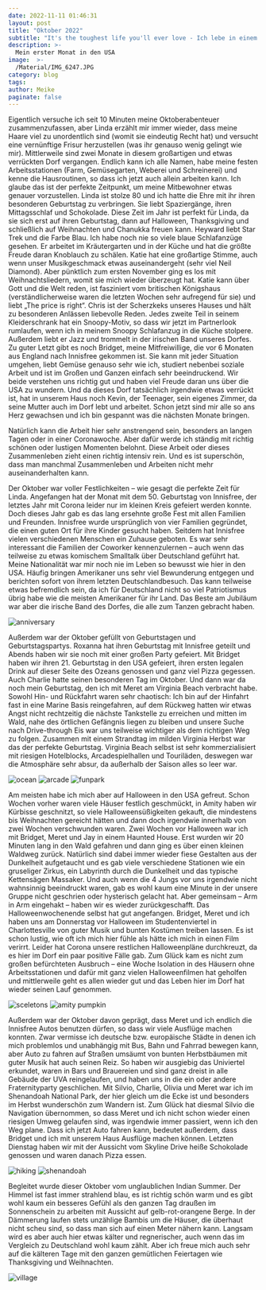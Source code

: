 ```yaml
---
date: 2022-11-11 01:46:31
layout: post
title: "Oktober 2022"
subtitle: "It's the toughest life you'll ever love - Ich lebe in einem wundersamen und wunderbaren Dorf..."
description: >-
  Mein erster Monat in den USA
image:  >-
  /Material/IMG_6247.JPG
category: blog
tags:
author: Meike
paginate: false
---
```

Eigentlich versuche ich seit 10 Minuten meine Oktoberabenteuer zusammenzufassen, aber Linda erzählt mir immer wieder, dass meine Haare viel zu unordentlich sind (womit sie eindeutig Recht hat) und versucht eine vernünftige Frisur herzustellen (was ihr genauso wenig gelingt wie mir). Mittlerweile sind zwei Monate in diesem großartigen und etwas verrückten Dorf vergangen. Endlich kann ich alle Namen, habe meine festen Arbeitsstationen (Farm, Gemüsegarten, Weberei und Schreinerei) und kenne die Hausroutinen, so dass ich jetzt auch allein arbeiten kann. Ich glaube das ist der perfekte Zeitpunkt, um meine Mitbewohner etwas genauer vorzustellen. Linda ist stolze 80 und ich hatte die Ehre mit ihr ihren besonderen Geburtstag zu verbringen. Sie liebt Spaziergänge, ihren Mittagsschlaf und Schokolade. Diese Zeit im Jahr ist perfekt für Linda, da sie sich erst auf ihren Geburtstag, dann auf Halloween, Thanksgiving und schließlich auf Weihnachten und Chanukka freuen kann. Heyward liebt Star Trek und die Farbe Blau. Ich habe noch nie so viele blaue Schlafanzüge gesehen. Er arbeitet im Kräutergarten und in der Küche und hat die größte Freude daran Knoblauch zu schälen. Katie hat eine großartige Stimme, auch wenn unser Musikgeschmack etwas auseinandergeht (sehr viel Neil Diamond). Aber pünktlich zum ersten November ging es los mit Weihnachtsliedern, womit sie mich wieder überzeugt hat. Katie kann über Gott und die Welt reden, ist fasziniert vom britischen Königshaus (verständlicherweise waren die letzten Wochen sehr aufregend für sie) und liebt „The price is right“. Chris ist der Scherzkeks unseres Hauses und hält zu besonderen Anlässen liebevolle Reden. Jedes zweite Teil in seinem Kleiderschrank hat ein Snoopy-Motiv, so dass wir jetzt im Partnerlook rumlaufen, wenn ich in meinem Snoopy Schlafanzug in die Küche stolpere. Außerdem liebt er Jazz und trommelt in der irischen Band unseres Dorfes. Zu guter Letzt gibt es noch Bridget, meine Mitfreiwillige, die vor 6 Monaten aus England nach Innisfree gekommen ist. Sie kann mit jeder Situation umgehen, liebt Gemüse genauso sehr wie ich, studiert nebenbei soziale Arbeit und ist im Großen und Ganzen einfach sehr beeindruckend. Wir beide verstehen uns richtig gut und haben viel Freude daran uns über die USA zu wundern. Und da dieses Dorf tatsächlich irgendwie etwas verrückt ist, hat in unserem Haus noch Kevin, der Teenager, sein eigenes Zimmer, da seine Mutter auch im Dorf lebt und arbeitet. Schon jetzt sind mir alle so ans Herz gewachsen und ich bin gespannt was die nächsten Monate bringen.

Natürlich kann die Arbeit hier sehr anstrengend sein, besonders an langen Tagen oder in einer Coronawoche. Aber dafür werde ich ständig mit richtig schönen oder lustigen Momenten belohnt. Diese Arbeit oder dieses Zusammenleben zieht einen richtig intensiv rein. Und es ist superschön, dass man manchmal Zusammenleben und Arbeiten nicht mehr auseinanderhalten kann.

Der Oktober war voller Festlichkeiten – wie gesagt die perfekte Zeit für Linda. Angefangen hat der Monat mit dem 50. Geburtstag von Innisfree, der letztes Jahr mit Corona leider nur im kleinen Kreis gefeiert werden konnte. Doch dieses Jahr gab es das lang ersehnte große Fest mit allen Familien und Freunden. Innisfree wurde ursprünglich von vier Familien gegründet, die einen guten Ort für ihre Kinder gesucht haben. Seitdem hat Innisfree vielen verschiedenen Menschen ein Zuhause geboten. Es war sehr interessant die Familien der Coworker kennenzulernen – auch wenn das teilweise zu etwas komischem Smalltalk über Deutschland geführt hat. Meine Nationalität war mir noch nie im Leben so bewusst wie hier in den USA. Häufig bringen Amerikaner uns sehr viel Bewunderung entgegen und berichten sofort von ihrem letzten Deutschlandbesuch. Das kann teilweise etwas befremdlich sein, da ich für Deutschland nicht so viel Patriotismus übrig habe wie die meisten Amerikaner für ihr Land. Das Beste am Jubiläum war aber die irische Band des Dorfes, die alle zum Tanzen gebracht haben. 

<img src="/Material/KFinnPhoto2022_Innisfree50thCelebration-69.jpg" alt="anniversary">

Außerdem war der Oktober gefüllt von Geburtstagen und Geburtstagspartys. Roxanna hat ihren Geburtstag mit Innisfree geteilt und Abends haben wir sie noch mit einer großen Party gefeiert. Mit Bridget haben wir ihren 21. Geburtstag in den USA gefeiert, ihren ersten legalen Drink auf dieser Seite des Ozeans genossen und ganz viel Pizza gegessen. Auch Charlie hatte seinen besonderen Tag im Oktober. Und dann war da noch mein Geburtstag, den ich mit Meret am Virginia Beach verbracht habe. Sowohl Hin- und Rückfahrt waren sehr chaotisch: Ich bin auf der Hinfahrt fast in eine Marine Basis reingefahren, auf dem Rückweg hatten wir etwas Angst nicht rechtzeitig die nächste Tankstelle zu erreichen und mitten im Wald, nahe des örtlichen Gefängnis liegen zu bleiben und unsere Suche nach Drive-through Eis war uns teilweise wichtiger als dem richtigen Weg zu folgen. Zusammen mit einem Strandtag im milden Virginia Herbst war das der perfekte Geburtstag. Virginia Beach selbst ist sehr kommerzialisiert mit riesigen Hotelblocks, Arcadespielhallen und Touriläden, deswegen war die Atmosphäre sehr absur, da außerhalb der Saison alles so leer war. 

<img src="/Material/IMG_6325.JPG" alt="ocean">
<img src="/Material/PGAB8704.JPG" alt="arcade">
<img src="/Material/funpark.JPG" alt="funpark">

Am meisten habe ich mich aber auf Halloween in den USA gefreut. Schon Wochen vorher waren viele Häuser festlich geschmückt, in Amity haben wir Kürbisse geschnitzt, so viele Halloweensüßigkeiten gekauft, die mindestens bis Weihnachten gereicht hätten und dann doch irgendwie innerhalb von zwei Wochen verschwunden waren. Zwei Wochen vor Halloween war ich mit Bridget, Meret und Jay in einem Haunted House. Erst wurden wir 20 Minuten lang in den Wald gefahren und dann ging es über einen kleinen Waldweg zurück. Natürlich sind dabei immer wieder fiese Gestalten aus der Dunkelheit aufgetaucht und es gab viele verschiedene Stationen wie ein gruseliger Zirkus, ein Labyrinth durch die Dunkelheit und das typische Kettensägen Massaker. Und auch wenn die 4 Jungs vor uns irgendwie nicht wahnsinnig beeindruckt waren, gab es wohl kaum eine Minute in der unsere Gruppe nicht geschrien oder hysterisch gelacht hat. Aber gemeinsam – Arm in Arm eingehakt – haben wir es wieder zurückgeschafft. Das Halloweenwochenende selbst hat gut angefangen. Bridget, Meret und ich haben uns am Donnerstag vor Halloween im Studentenviertel in Charlottesville von guter Musik und bunten Kostümen treiben lassen. Es ist schon lustig, wie oft ich mich hier fühle als hätte ich mich in einen Film verirrt. Leider hat Corona unsere restlichen Halloweenpläne durchkreuzt, da es hier im Dorf ein paar positive Fälle gab. Zum Glück kam es nicht zum großen befürchteten Ausbruch – eine Woche Isolation in des Häusern ohne Arbeitsstationen und dafür mit ganz vielen Halloweenfilmen hat geholfen und mittlerweile geht es allen wieder gut und das Leben hier im Dorf hat wieder seinen Lauf genommen. 

<img src="/Material/AADK7888.JPG" alt="sceletons">
<img src="/Material/VTGM5737.JPG" alt="amity pumpkin">

Außerdem war der Oktober davon geprägt, dass Meret und ich endlich die Innisfree Autos benutzen dürfen, so dass wir viele Ausflüge machen konnten. Zwar vermisse ich deutsche bzw. europäische Städte in denen ich mich problemlos und unabhängig mit Bus, Bahn und Fahrrad bewegen kann, aber Auto zu fahren auf Straßen umsäumt von bunten Herbstbäumen mit guter Musik hat auch seinen Reiz. So haben wir ausgiebig das Univiertel erkundet, waren in Bars und Brauereien und sind ganz dreist in alle Gebäude der UVA reingelaufen, und haben uns in die ein oder andere Fraternityparty geschlichen. Mit Silvio, Charlie, Olivia und Meret war ich im Shenandoah National Park, der hier gleich um die Ecke ist und besonders im Herbst wunderschön zum Wandern ist. Zum Glück hat diesmal Silvio die Navigation übernommen, so dass Meret und ich nicht schon wieder einen riesigen Umweg gelaufen sind, was irgendwie immer passiert, wenn ich den Weg plane. Dass ich jetzt Auto fahren kann, bedeutet außerdem, dass Bridget und ich mit unserem Haus Ausflüge machen können. Letzten Dienstag haben wir mit der Aussicht vom Skyline Drive heiße Schokolade genossen und waren danach Pizza essen.

<img src="/Material/IMG_5777.JPG" alt="hiking">
<img src="/Material/IMG_6244.JPG" alt="shenandoah">

Begleitet wurde dieser Oktober vom unglaublichen Indian Summer. Der Himmel ist fast immer strahlend blau, es ist richtig schön warm und es gibt wohl kaum ein besseres Gefühl als den ganzen Tag draußen im Sonnenschein zu arbeiten mit Aussicht auf gelb-rot-orangene Berge. In der Dämmerung laufen stets unzählige Bambis um die Häuser, die überhaut nicht scheu sind, so dass man sich auf einen Meter nähern kann. Langsam wird es aber auch hier etwas kälter und regnerischer, auch wenn das im Vergleich zu Deutschland wohl kaum zählt. Aber ich freue mich auch sehr auf die kälteren Tage mit den ganzen gemütlichen Feiertagen wie Thanksgiving und Weihnachten.

<img src="/Material/IMG_6339.JPG" alt="village">
